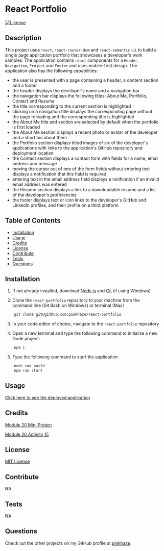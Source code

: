 # React Portfolio

  [![License](https://img.shields.io/badge/License-MIT-orange.svg)](https://choosealicense.com/licenses/mit/)

  ## Description

  This project uses `react`, `react-router-dom` and `react-semantic-ui` to build a single page application portfolio that showcases a developer's work samples. The application contains `react` components for a `Header`, `Navigation`, `Project` and `Footer` and uses mobile-first design. The application also has the following capabilities:

 * the user is presented with a page containing a header, a content section and a footer
 * the header displays the developer's name and a navigation bar
 * the navigation bar displays the following titles: About Me, Portfolio, Contact and Resume
 * the title corresponding to the current section is highlighted
 * clicking on a navigation title displays the corresponding page without the page reloading and the corresponding title is highlighted
 * the About Me title and section are selected by default when the portfolio is first loaded
 * the About Me section displays a recent photo or avatar of the developer and a short bio about them
 * the Portfolio section displays titled images of six of the developer's applications with links to the application's GitHub repository and deployment location
 * the Contact section displays a contact form with fields for a name, email address and message
 * moving the cursor out of one of the form fields without entering text displays a notification that this field is required
 * entering text in the email address field displays a notification if an invalid email address was entered
 * the Resume section displays a link to a downloadable resume and a list of the developer's proficiencies
 * the footer displays text or icon links to the developer's GitHub and LinkedIn profiles, and their profile on a third platform

  ## Table of Contents
  - [Installation](#installation)
  - [Usage](#usage)
  - [Credits](#credits)
  - [License](#license)
  - [Contribute](#contribute)
  - [Tests](#tests)
  - [Questions](#questions)
  
  ## Installation

  1. If not already installed, download [Node.js](https://nodejs.org/en/download) and [Git](https://git-scm.com) (if using Windows)
  
  2. Clone the `react-portfolio` repository to your machine from the command line (Git Bash on Windows) or terminal (Mac)
  
  ```bash
      git clone git@github.com:pinkhaze/react-portfolio
  ```

  3. In your code editor of choice, navigate to the `react-portfolio` repository

  4. Open a new terminal and type the following command to initialize a new Node project:

  ```bash
      npm i
  ```

 5. Type the following command to start the application:

  ```bash
      node run build
      npm run start
  ```

  ## Usage

  [Click here to see the deployed application](https://github.com/pinkhaze/social-media-back-end/assets/55771228/991e4c13-8340-4096-845d-a6d79546ff66)

  ## Credits

  [Module 20 Mini Project](https://git.bootcampcontent.com/University-of-Minnesota/UofM-VIRT-FSF-PT-04-2023-U-LOLC-ENTG/-/tree/main/20-React/01-Activities/28-Stu_Mini-Project)

   [Module 20 Activity 15](https://git.bootcampcontent.com/University-of-Minnesota/UofM-VIRT-FSF-PT-04-2023-U-LOLC-ENTG/-/tree/main/20-React/01-Activities/14_Stu_Event_Handling)

  ## License

  [MIT License](https://choosealicense.com/licenses/mit/)

  ## Contribute

  NA
  
  ## Tests

  NA

  ## Questions

  Check out the other projects on my GitHub profile at [pinkhaze](https://github.com/pinkhaze).
